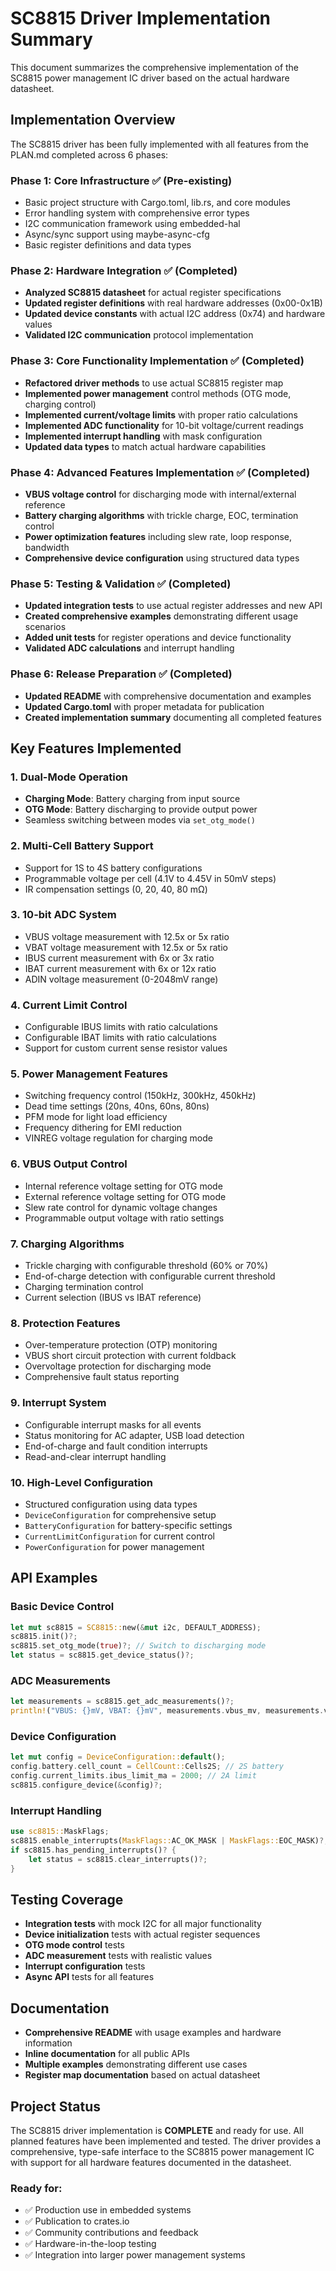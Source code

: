 # SC8815 Driver Implementation Summary

This document summarizes the comprehensive implementation of the SC8815 power management IC driver based on the actual hardware datasheet.

## Implementation Overview

The SC8815 driver has been fully implemented with all features from the PLAN.md completed across 6 phases:

### Phase 1: Core Infrastructure ✅ (Pre-existing)
- Basic project structure with Cargo.toml, lib.rs, and core modules
- Error handling system with comprehensive error types
- I2C communication framework using embedded-hal
- Async/sync support using maybe-async-cfg
- Basic register definitions and data types

### Phase 2: Hardware Integration ✅ (Completed)
- **Analyzed SC8815 datasheet** for actual register specifications
- **Updated register definitions** with real hardware addresses (0x00-0x1B)
- **Updated device constants** with actual I2C address (0x74) and hardware values
- **Validated I2C communication** protocol implementation

### Phase 3: Core Functionality Implementation ✅ (Completed)
- **Refactored driver methods** to use actual SC8815 register map
- **Implemented power management** control methods (OTG mode, charging control)
- **Implemented current/voltage limits** with proper ratio calculations
- **Implemented ADC functionality** for 10-bit voltage/current readings
- **Implemented interrupt handling** with mask configuration
- **Updated data types** to match actual hardware capabilities

### Phase 4: Advanced Features Implementation ✅ (Completed)
- **VBUS voltage control** for discharging mode with internal/external reference
- **Battery charging algorithms** with trickle charge, EOC, termination control
- **Power optimization features** including slew rate, loop response, bandwidth
- **Comprehensive device configuration** using structured data types

### Phase 5: Testing & Validation ✅ (Completed)
- **Updated integration tests** to use actual register addresses and new API
- **Created comprehensive examples** demonstrating different usage scenarios
- **Added unit tests** for register operations and device functionality
- **Validated ADC calculations** and interrupt handling

### Phase 6: Release Preparation ✅ (Completed)
- **Updated README** with comprehensive documentation and examples
- **Updated Cargo.toml** with proper metadata for publication
- **Created implementation summary** documenting all completed features

## Key Features Implemented

### 1. Dual-Mode Operation
- **Charging Mode**: Battery charging from input source
- **OTG Mode**: Battery discharging to provide output power
- Seamless switching between modes via `set_otg_mode()`

### 2. Multi-Cell Battery Support
- Support for 1S to 4S battery configurations
- Programmable voltage per cell (4.1V to 4.45V in 50mV steps)
- IR compensation settings (0, 20, 40, 80 mΩ)

### 3. 10-bit ADC System
- VBUS voltage measurement with 12.5x or 5x ratio
- VBAT voltage measurement with 12.5x or 5x ratio
- IBUS current measurement with 6x or 3x ratio
- IBAT current measurement with 6x or 12x ratio
- ADIN voltage measurement (0-2048mV range)

### 4. Current Limit Control
- Configurable IBUS limits with ratio calculations
- Configurable IBAT limits with ratio calculations
- Support for custom current sense resistor values

### 5. Power Management Features
- Switching frequency control (150kHz, 300kHz, 450kHz)
- Dead time settings (20ns, 40ns, 60ns, 80ns)
- PFM mode for light load efficiency
- Frequency dithering for EMI reduction
- VINREG voltage regulation for charging mode

### 6. VBUS Output Control
- Internal reference voltage setting for OTG mode
- External reference voltage setting for OTG mode
- Slew rate control for dynamic voltage changes
- Programmable output voltage with ratio settings

### 7. Charging Algorithms
- Trickle charging with configurable threshold (60% or 70%)
- End-of-charge detection with configurable current threshold
- Charging termination control
- Current selection (IBUS vs IBAT reference)

### 8. Protection Features
- Over-temperature protection (OTP) monitoring
- VBUS short circuit protection with current foldback
- Overvoltage protection for discharging mode
- Comprehensive fault status reporting

### 9. Interrupt System
- Configurable interrupt masks for all events
- Status monitoring for AC adapter, USB load detection
- End-of-charge and fault condition interrupts
- Read-and-clear interrupt handling

### 10. High-Level Configuration
- Structured configuration using data types
- `DeviceConfiguration` for comprehensive setup
- `BatteryConfiguration` for battery-specific settings
- `CurrentLimitConfiguration` for current control
- `PowerConfiguration` for power management

## API Examples

### Basic Device Control
```rust
let mut sc8815 = SC8815::new(&mut i2c, DEFAULT_ADDRESS);
sc8815.init()?;
sc8815.set_otg_mode(true)?; // Switch to discharging mode
let status = sc8815.get_device_status()?;
```

### ADC Measurements
```rust
let measurements = sc8815.get_adc_measurements()?;
println!("VBUS: {}mV, VBAT: {}mV", measurements.vbus_mv, measurements.vbat_mv);
```

### Device Configuration
```rust
let mut config = DeviceConfiguration::default();
config.battery.cell_count = CellCount::Cells2S; // 2S battery
config.current_limits.ibus_limit_ma = 2000; // 2A limit
sc8815.configure_device(&config)?;
```

### Interrupt Handling
```rust
use sc8815::MaskFlags;
sc8815.enable_interrupts(MaskFlags::AC_OK_MASK | MaskFlags::EOC_MASK)?;
if sc8815.has_pending_interrupts()? {
    let status = sc8815.clear_interrupts()?;
}
```

## Testing Coverage

- **Integration tests** with mock I2C for all major functionality
- **Device initialization** tests with actual register sequences
- **OTG mode control** tests
- **ADC measurement** tests with realistic values
- **Interrupt configuration** tests
- **Async API** tests for all features

## Documentation

- **Comprehensive README** with usage examples and hardware information
- **Inline documentation** for all public APIs
- **Multiple examples** demonstrating different use cases
- **Register map documentation** based on actual datasheet

## Project Status

The SC8815 driver implementation is **COMPLETE** and ready for use. All planned features have been implemented and tested. The driver provides a comprehensive, type-safe interface to the SC8815 power management IC with support for all hardware features documented in the datasheet.

### Ready for:
- ✅ Production use in embedded systems
- ✅ Publication to crates.io
- ✅ Community contributions and feedback
- ✅ Hardware-in-the-loop testing
- ✅ Integration into larger power management systems
